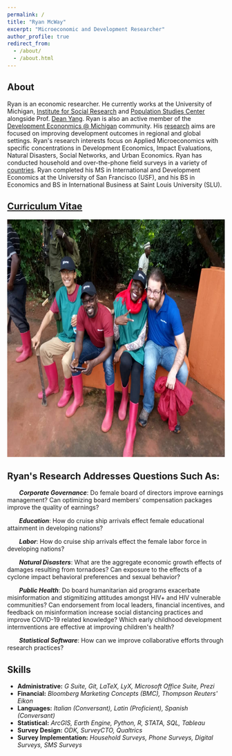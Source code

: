 ```yaml
---
permalink: /
title: "Ryan McWay"
excerpt: "Microeconomic and Development Researcher"
author_profile: true
redirect_from: 
  - /about/
  - /about.html
---
```


<!-- Should add a cover photo. Maybe from the field -->

About
----
Ryan is an economic researcher. He currently works at the University of Michigan, [Institute for Social Research](https://isr.umich.edu/) and [Population Studies Center](https://www.psc.isr.umich.edu/people/staff.html) alongside Prof. [Dean Yang](https://sites.lsa.umich.edu/deanyang/). Ryan is also an active member of the [Development Econonmics @ Michigan](https://devecon.umich.edu/people/) community. His [research](/research/) aims are focused on improving development outcomes in regional and global settings.  Ryan's research interests focus on Applied Microeconomics with specific concentrations in Development Economics, Impact Evaluations, Natural Disasters, Social Networks, and Urban Economics. Ryan has conducted household and over-the-phone field surveys in a variety of [countries](/fieldwork/). Ryan completed his MS in International and Development Economics at the University of San Francisco (USF), and his BS in Economics and BS in International Business at Saint Louis University (SLU).

## [Curriculum Vitae](/cv/)

<img src="/images/brac_fieldwork.jpg" width="100%" height="550">

##  Ryan's Research Addresses Questions Such As:

&nbsp;&nbsp;&nbsp;&nbsp;&nbsp;&nbsp;  ***Corporate Governance***: Do female board of directors improve earnings management? Can optimizing board members' compensation packages improve the quality of earnings?

&nbsp;&nbsp;&nbsp;&nbsp;&nbsp;&nbsp;  ***Education***: How do cruise ship arrivals effect female educational attainment in developing nations? 

&nbsp;&nbsp;&nbsp;&nbsp;&nbsp;&nbsp;  ***Labor***: How do cruise ship arrivals effect the female labor force in developing nations? 

&nbsp;&nbsp;&nbsp;&nbsp;&nbsp;&nbsp;  ***Natural Disasters***: What are the aggregate economic growth effects of damages resulting from tornadoes? Can exposure to the effects of a cyclone impact behavioral preferences and sexual behavior?

&nbsp;&nbsp;&nbsp;&nbsp;&nbsp;&nbsp;  ***Public Health***: Do board humanitarian aid programs exacerbate misinformation and stigmitizing attitudes amongst HIV+ and HIV vulnerable communities? Can endorsement from local leaders, financial incentives, and feedback on misinformation increase social distancing practices and improve COVID-19 related knowledge? Which early childhood development internventions are effective at improving children's health?

&nbsp;&nbsp;&nbsp;&nbsp;&nbsp;&nbsp;  ***Statistical Software***: How can we improve collaborative efforts through research practices? 

Skills
----
* **Administrative:** *G Suite, Git, LaTeX, LyX, Microsoft Office Suite, Prezi*
* **Financial:** *Bloomberg Marketing Concepts (BMC), Thompson Reuters' Eikon*
* **Languages:** *Italian (Conversant), Latin (Proficient), Spanish (Conversant)*
* **Statistical:** *ArcGIS, Earth Engine, Python, R, STATA, SQL, Tableau*
* **Survey Design:** *ODK, SurveyCTO, Qualtrics*
* **Survey Implementation:** *Household Surveys, Phone Surveys, Digital Surveys, SMS Surveys*

